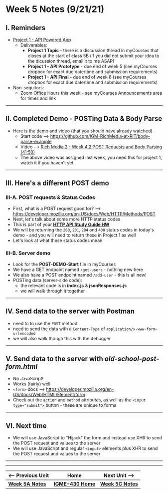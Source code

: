 # Week 5 Notes (9/21/21)

## I. Reminders

- [Project 1 - API Powered App](../projects/project-1.md)
  - Deliverables:
    - **Project 1 Topic** - there is a discussion thread in myCourses that closes at the start of class 5B (if you did not submit your idea to the dicussion thread, email it to me ASAP)
    - **Project 1 - API Prototype** - due end of week 5 (see myCourses dropbox for exact due date/time and submission requirements)
    - **Project 1 - API Final** - due end of week 6 (see myCourses dropbox for exact due date/time and submission requirements)
- Non-sequitors:
  - Zoom Office Hours this week - see myCourses Announcements area for times and link
  
  
<hr>

## II. Completed Demo - POSTing Data & Body Parse

- Here is the demo and video (that you should have already watched)
  - Start code --> https://github.com/IGM-RichMedia-at-RIT/body-parse-example
  - Video --> [Rich Media 2 - Week 4.2 POST Requests and Body Parsing (41:50)](https://www.youtube.com/watch?v=QY5sBCg6Ksg&feature=emb_logo)
  - The above video was assigned last week, you need this for project 1, watch it if you haven't yet

<hr>

## III. Here's a different POST demo

### III-A. POST requests & Status Codes
- First, what is a POST request good for? --> https://developer.mozilla.org/en-US/docs/Web/HTTP/Methods/POST
- Next, let's talk about some more HTTP status codes
- This is part of your [**HTTP API Study Guide HW**](../hw-notes/api-sg-hw.md)
- We will be returning the `200`, `201`, `204` and `400` status codes in today's demo - and you will need to return these in Project 1 as well
- Let's look at what these status codes mean


### III-B. Server demo
- Look for the **POST-DEMO-Start** file in myCourses
- We have a GET endpoint named `/get-users` - nothing new here
- We also have a POST endpoint named `/add-user` - this is all new!
- POSTing data (server-side code):
  - the relevant code is in **index.js** & **jsonResponses.js**
  - we will walk through it together

<hr>

## IV. Send data to the server with Postman
- need to to use the `POST` method
- need to send the data with a `Content-Type` of `application/x-www-form-urlencoded`
- we will also walk though this with the debugger

<hr>

## V. Send data to the server with *old-school-post-form.html*

- No JavaScript!
- Works (fairly) well
- `<form>` docs --> https://developer.mozilla.org/en-US/docs/Web/HTML/Element/form
- Check out the `action` and `method` attributes, as well as the `<input type="submit">` button - these are unique to forms

<hr>

## VI. Next time

- We will use JavaScript to "Hijack" the form and instead use XHR to send the POST request and values to the server
- We will use JavaScript and regular `<input>` elements plus XHR to send the POST request and values to the server


<hr><hr>

| <-- Previous Unit | Home | Next Unit -->
| --- | --- | --- 
| [**Week 5A Notes**](5A.md)   |  [**IGME-430 Home**](../README.md) | [**Week 5C Notes**](5C.md)

